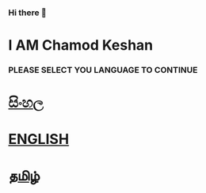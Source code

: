 ### Hi there 👋
# I AM Chamod Keshan 


### PLEASE SELECT YOU LANGUAGE TO CONTINUE



   
   # [සිංහල](https://github.com/ChamodKeshan/ChamodKeshan/tree/master/Language.menu/SI)
   
   
   
   # [ENGLISH](https://github.com/ChamodKeshan/ChamodKeshan/tree/master/Language.menu/EN)
   
   
   
   # [தமிழ்](https://github.com/ChamodKeshan/ChamodKeshan/tree/master/Language.menu/TAMIL)
